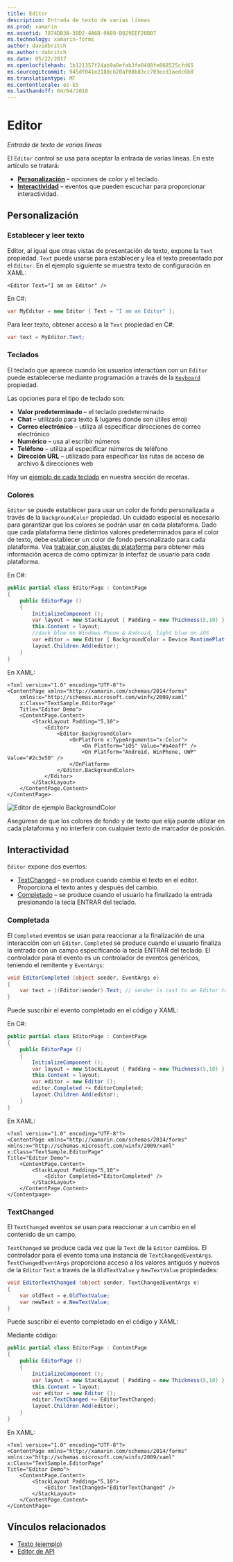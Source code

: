 ```yaml
---
title: Editor
description: Entrada de texto de varias líneas
ms.prod: xamarin
ms.assetid: 7074DB3A-30D2-4A6B-9A89-B029EEF20B07
ms.technology: xamarin-forms
author: davidbritch
ms.author: dabritch
ms.date: 05/22/2017
ms.openlocfilehash: 1b121357f24ab9a0efab3fe0488fe868525cfd65
ms.sourcegitcommit: 945df041e2180cb20af08b83cc703ecd1aedc6b0
ms.translationtype: MT
ms.contentlocale: es-ES
ms.lasthandoff: 04/04/2018
---
```

# <a name="editor"></a>Editor

_Entrada de texto de varias líneas_

El `Editor` control se usa para aceptar la entrada de varias líneas. En este artículo se tratará:

- **[Personalización](#Customization)**  &ndash; opciones de color y el teclado.
- **[Interactividad](#Interactivity)**  &ndash; eventos que pueden escuchar para proporcionar interactividad.

## <a name="customization"></a>Personalización

### <a name="setting-and-reading-text"></a>Establecer y leer texto

Editor, al igual que otras vistas de presentación de texto, expone la `Text` propiedad. `Text` puede usarse para establecer y lea el texto presentado por el `Editor`. En el ejemplo siguiente se muestra texto de configuración en XAML:

```xaml
<Editor Text="I am an Editor" />
```

En C#:

```csharp
var MyEditor = new Editor { Text = "I am an Editor" };
```

Para leer texto, obtener acceso a la `Text` propiedad en C#:

```csharp
var text = MyEditor.Text;
```

### <a name="keyboards"></a>Teclados

El teclado que aparece cuando los usuarios interactúan con un `Editor` puede establecerse mediante programación a través de la [ ``Keyboard`` ](https://developer.xamarin.com/api/type/Xamarin.Forms.Keyboard/) propiedad.

Las opciones para el tipo de teclado son:

- **Valor predeterminado** &ndash; el teclado predeterminado
- **Chat** &ndash; utilizado para texto & lugares donde son útiles emoji
- **Correo electrónico** &ndash; utiliza al especificar direcciones de correo electrónico
- **Numérico** &ndash; usa al escribir números
- **Teléfono** &ndash; utiliza al especificar números de teléfono
- **Dirección URL** &ndash; utilizado para especificar las rutas de acceso de archivo & direcciones web

Hay un [ejemplo de cada teclado](https://developer.xamarin.com/recipes/cross-platform/xamarin-forms/choose-keyboard-for-entry/) en nuestra sección de recetas.

### <a name="colors"></a>Colores

`Editor` se puede establecer para usar un color de fondo personalizada a través de la `BackgroundColor` propiedad. Un cuidado especial es necesario para garantizar que los colores se podrán usar en cada plataforma. Dado que cada plataforma tiene distintos valores predeterminados para el color de texto, debe establecer un color de fondo personalizado para cada plataforma. Vea [trabajar con ajustes de plataforma](~/xamarin-forms/platform/device.md) para obtener más información acerca de cómo optimizar la interfaz de usuario para cada plataforma.

En C#:

```csharp
public partial class EditorPage : ContentPage
{
    public EditorPage ()
    {
        InitializeComponent ();
        var layout = new StackLayout { Padding = new Thickness(5,10) };
        this.Content = layout;
        //dark blue on Windows Phone & Android, light blue on iOS
        var editor = new Editor { BackgroundColor = Device.RuntimePlatform == Device.iOS ? Color.FromHex("#A4EAFF") : Color.FromHex("#2c3e50") };
        layout.Children.Add(editor);
    }
}
```

En XAML:

```xaml
<?xml version="1.0" encoding="UTF-8"?>
<ContentPage xmlns="http://xamarin.com/schemas/2014/forms"
    xmlns:x="http://schemas.microsoft.com/winfx/2009/xaml"
    x:Class="TextSample.EditorPage"
    Title="Editor Demo">
    <ContentPage.Content>
        <StackLayout Padding="5,10">
            <Editor>
                <Editor.BackgroundColor>
                    <OnPlatform x:TypeArguments="x:Color">
                        <On Platform="iOS" Value="#a4eaff" />
                        <On Platform="Android, WinPhone, UWP" Value="#2c3e50" />
                    </OnPlatform>
                </Editor.BackgroundColor>
            </Editor>
        </StackLayout>
    </ContentPage.Content>
</ContentPage>
```

![](editor-images/textbackgroundcolor.png "Editor de ejemplo BackgroundColor")

Asegúrese de que los colores de fondo y de texto que elija puede utilizar en cada plataforma y no interferir con cualquier texto de marcador de posición.

## <a name="interactivity"></a>Interactividad

`Editor` expone dos eventos:

- [TextChanged](http://developer.xamarin.com/api/event/Xamarin.Forms.Editor.TextChanged/) &ndash; se produce cuando cambia el texto en el editor. Proporciona el texto antes y después del cambio.
- [Completado](http://developer.xamarin.com/api/event/Xamarin.Forms.Editor.Completed/) &ndash; se produce cuando el usuario ha finalizado la entrada presionando la tecla ENTRAR del teclado.

### <a name="completed"></a>Completada

El `Completed` eventos se usan para reaccionar a la finalización de una interacción con un `Editor`. `Completed` se produce cuando el usuario finaliza la entrada con un campo especificando la tecla ENTRAR del teclado. El controlador para el evento es un controlador de eventos genéricos, teniendo el remitente y `EventArgs`:

```csharp
void EditorCompleted (object sender, EventArgs e)
{
    var text = ((Editor)sender).Text; // sender is cast to an Editor to enable reading the `Text` property of the view.
}
```

Puede suscribir el evento completado en el código y XAML:

En C#:

```csharp
public partial class EditorPage : ContentPage
{
    public EditorPage ()
    {
        InitializeComponent ();
        var layout = new StackLayout { Padding = new Thickness(5,10) };
        this.Content = layout;
        var editor = new Editor ();
        editor.Completed += EditorCompleted;
        layout.Children.Add(editor);
    }
}
```

En XAML:

```xaml
<?xml version="1.0" encoding="UTF-8"?>
<ContentPage xmlns="http://xamarin.com/schemas/2014/forms"
xmlns:x="http://schemas.microsoft.com/winfx/2009/xaml"
x:Class="TextSample.EditorPage"
Title="Editor Demo">
    <ContentPage.Content>
        <StackLayout Padding="5,10">
            <Editor Completed="EditorCompleted" />
        </StackLayout>
    </ContentPage.Content>
</Contentpage>
```

### <a name="textchanged"></a>TextChanged

El `TextChanged` eventos se usan para reaccionar a un cambio en el contenido de un campo.

`TextChanged` se produce cada vez que la `Text` de la `Editor` cambios. El controlador para el evento toma una instancia de `TextChangedEventArgs`. `TextChangedEventArgs` proporciona acceso a los valores antiguos y nuevos de la `Editor` `Text` a través de la `OldTextValue` y `NewTextValue` propiedades:

```csharp
void EditorTextChanged (object sender, TextChangedEventArgs e)
{
    var oldText = e.OldTextValue;
    var newText = e.NewTextValue;
}
```

Puede suscribir el evento completado en el código y XAML:

Mediante código:

```csharp
public partial class EditorPage : ContentPage
{
    public EditorPage ()
    {
        InitializeComponent ();
        var layout = new StackLayout { Padding = new Thickness(5,10) };
        this.Content = layout;
        var editor = new Editor ();
        editor.TextChanged += EditorTextChanged;
        layout.Children.Add(editor);
    }
}
```

En XAML:

```xaml
<?xml version="1.0" encoding="UTF-8"?>
<ContentPage xmlns="http://xamarin.com/schemas/2014/forms"
xmlns:x="http://schemas.microsoft.com/winfx/2009/xaml"
x:Class="TextSample.EditorPage"
Title="Editor Demo">
    <ContentPage.Content>
        <StackLayout Padding="5,10">
            <Editor TextChanged="EditorTextChanged" />
        </StackLayout>
    </ContentPage.Content>
</ContentPage>
```


## <a name="related-links"></a>Vínculos relacionados

- [Texto (ejemplo)](https://developer.xamarin.com/samples/xamarin-forms/UserInterface/Text)
- [Editor de API](https://developer.xamarin.com/api/type/Xamarin.Forms.Editor/)
